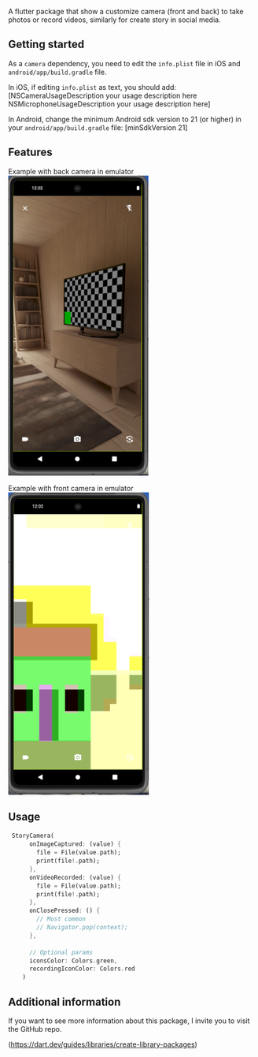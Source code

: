 A flutter package that show a customize camera (front and back) to take photos or record videos, similarly for create story in social media.

## Getting started

As a `camera` dependency, you need to edit the `info.plist` file in iOS and `android/app/build.gradle` file.

In iOS, if editing `info.plist` as text, you should add:
[<key>NSCameraUsageDescription</key>
<string>your usage description here</string>
<key>NSMicrophoneUsageDescription</key>
<string>your usage description here</string>]

In Android, change the minimum Android sdk version to 21 (or higher) in your `android/app/build.gradle` file:
[minSdkVersion 21]

## Features
Example with back camera in emulator
![Alt text](images/back_camera.PNG)


Example with front camera in emulator
![Alt text](images/front_camera.PNG)

## Usage

```dart
 StoryCamera(
      onImageCaptured: (value) {
        file = File(value.path);
        print(file!.path);
      }, 
      onVideoRecorded: (value) {
        file = File(value.path);
        print(file!.path);
      }, 
      onClosePressed: () {
        // Most common
        // Navigator.pop(context);
      },

      // Optional params
      iconsColor: Colors.green,
      recordingIconColor: Colors.red
    )
```

## Additional information

If you want to see more information about this package, I invite you to visit the GitHub repo.

(https://dart.dev/guides/libraries/create-library-packages)
